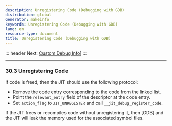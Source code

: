 ```yaml
---
description: Unregistering Code (Debugging with GDB)
distribution: global
Generator: makeinfo
keywords: Unregistering Code (Debugging with GDB)
lang: en
resource-type: document
title: Unregistering Code (Debugging with GDB)
---
```

::: header
Next: [Custom Debug Info](Custom-Debug-Info.html#Custom-Debug-Info)]
:::

---

### 30.3 Unregistering Code

If code is freed, then the JIT should use the following protocol:

- Remove the code entry corresponding to the code from the linked list.
- Point the `relevant_entry` field of the descriptor at the code entry.
- Set `action_flag` to `JIT_UNREGISTER` and call `__jit_debug_register_code`.

If the JIT frees or recompiles code without unregistering it, then [GDB] and the JIT will leak the memory used for the associated symbol files.
